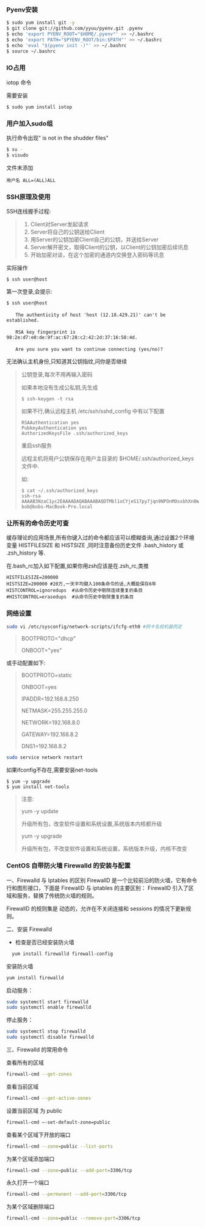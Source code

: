 ### Pyenv安装

```bash
$ sudo yum install git -y
$ git clone git://github.com/yyuu/pyenv.git .pyenv
$ echo 'export PYENV_ROOT="$HOME/.pyenv"' >> ~/.bashrc
$ echo 'export PATH="$PYENV_ROOT/bin:$PATH"' >> ~/.bashrc
$ echo 'eval "$(pyenv init -)"' >> ~/.bashrc
$ source ~/.bashrc
```



### IO占用

iotop 命令

需要安装

```shell
$ sudo yum install iotop
```



### 用户加入sudo组

执行命令出现" is not in the shudder files"

```bash
$ su -
$ visudo
```

文件末添加

```config
用户名 ALL=(ALL)ALL
```





### SSH原理及使用

SSH连线握手过程:

> 1. Client对Server发起请求
> 2. Server将自己的公钥送给Client
> 3. 用Server的公钥加密Client自己的公钥，并送给Server
> 4. Server解开密文，取得Client的公钥，以Client的公钥加密后续讯息
> 5. 开始加密对谈，在这个加密的通道内交换登入密码等讯息



实际操作

```shell
$ ssh user@host
```

第一次登录,会提示:

```shell
$ ssh user@host

　　The authenticity of host 'host (12.18.429.21)' can't be established.

　　RSA key fingerprint is 98:2e:d7:e0:de:9f:ac:67:28:c2:42:2d:37:16:58:4d.

　　Are you sure you want to continue connecting (yes/no)?
```

无法确认主机身份,只知道其公钥指纹,问你是否继续

> 公钥登录,每次不用再输入密码
>
> 如果本地没有生成公私钥,先生成
>
> ```shell
> $ ssh-keygen -t rsa 
> ```
>
> 如果不行,确认远程主机 /etc/ssh/sshd_config 中有以下配置
>
> ```config
> RSAAuthentication yes
> PubkeyAuthentication yes
> AuthorizedKeysFile .ssh/authorized_keys
> ```
>
> 重启ssh服务
>
> 远程主机将用户公钥保存在用户主目录的 $HOME/.ssh/authorized_keys文件中.
>
> 如:
>
> ```config
> $ cat ~/.ssh/authorized_keys
> ssh-rsa AAAAB3NzaC1yc2EAAAADAQABAAABAQDTMbl1oCYjeS17py7jqn9NPOnMOsxbhXn8WWNJQFUBIw++/CEKyaFoPAtizwAJz+k2bhcUk5DNQzKPc3u1Yhs3Wm2Yw0E0VZZeSimSfrTS+J65s0O0M9LNOKXFYiW09crVTbd3FErG0heb3HJAd7f9uGZNLzxXZ90c3JmsjkS78151ZIR035eq0pJTIFA9EAjdQPbHCQi9hFVbHmWto38TsfS1i8wtAJcjParXvdSkMBfLpGt40frZm1lRpzT0djf/zpTjFbk7lmMW+SkBYaMa6FvLquusYaoJ3XMV2Oqe+RgAfix5Fsw2XsfxOxGFKsBr5bFI2huaww+22sYjDZEL bob@bobs-MacBook-Pro.local
> ```
>
> 

### 让所有的命令历史可查

缓存理论的应用场景,所有你键入过的命令都应该可以模糊查询,通过设置2个环境变量 HISTFILESIZE 和 HISTSIZE ,同时注意备份历史文件 .bash_history  或 .zsh_history 等.

在.bash_rc加入如下配置,如果你用zsh应该是在.zsh_rc,类推

```shell
HISTFILESIZE=200000
HISTSIZE=200000 #20万,一天平均键入100条命令的话,大概能保存6年
HISTCONTROL=ignoredups  #从命令历史中剔除连续重复的条目
#HISTCONTROL=erasedups  #从命令历史中剔除重复的条目
```



### 网络设置

```bash
sudo vi /etc/sysconfig/network-scripts/ifcfg-eth0 #网卡名视机器而定	
```

> BOOTPROTO="dhcp"
>
> ONBOOT="yes"

或手动配置如下:

> BOOTPROTO=static
>
> ONBOOT=yes
>
> IPADDR=192.168.8.250
>
> NETMASK=255.255.255.0
>
> NETWORK=192.168.8.0
>
> GATEWAY=192.168.8.2
>
> DNS1=192.168.8.2 

```bash
sudo service network restart
```

如果ifconfig不存在,需要安装net-tools

```shell
$ yum -y upgrade 
$ yum install net-tools
```

> 注意:
>
> yum -y update
>
> 升级所有包，改变软件设置和系统设置,系统版本内核都升级
>
> yum -y upgrade
>
> 升级所有包，不改变软件设置和系统设置，系统版本升级，内核不改变



### CentOS 自带防火墙 Firewalld 的安装与配置

一、Firewalld 与 Iptables 的区别 
FirewallD 是一个比较前沿的防火墙，它有命令行和图形接口，下面是 FirewallD 与 iptables 的主要区别： 
FirewallD 引入了区域和服务，替换了传统防火墙的规则。 

FirewallD 的规则集是 动态的，允许在不关闭连接和 sessions 的情况下更新规则。 

二、安装 Firewalld 

- 检查是否已经安装防火墙 

```sh
  yum install firewalld firewall-config
```

  

安装防火墙 

```sh
yum install firewalld
```


启动服务：

```sh
sudo systemctl start firewalld
sudo systemctl enable firewalld
```

停止服务：

```sh
sudo systemctl stop firewalld
sudo systemctl disable firewalld
```

三、Firewalld 的常用命令

查看所有的区域 

```sh
firewall-cmd --get-zones
```

查看当前区域

```sh
firewall-cmd --get-active-zones
```

设置当前区域 为 public 

```sh
firewall-cmd –-set-default-zone=public
```

查看某个区域下开放的端口 

```sh
firewall-cmd --zone=public --list-ports
```

为某个区域添加端口

```sh
firewall-cmd --zone=public --add-port=3306/tcp
```

永久打开一个端口 

```sh
firewall-cmd --permanent --add-port=3306/tcp
```

为某个区域删除端口 

```sh
firewall-cmd --zone=public --remove-port=3306/tcp
```

